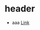 # header
- aaa
[Link](https://github.com/rahulsiddarth/Digispark-Payloads/blob/master/Chrome%20History%20Stealer/chrome_history.txt)
